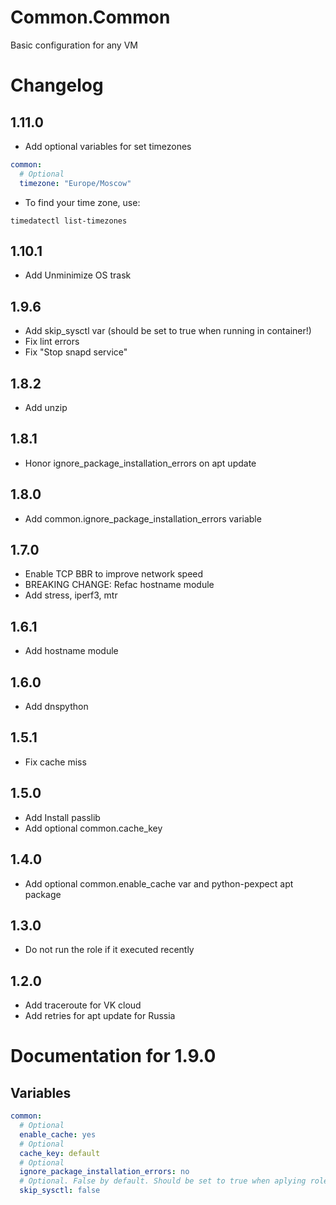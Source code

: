 # Common.Common

Basic configuration for any VM

# Changelog

## 1.11.0

- Add optional variables for set timezones
```yaml
common:
  # Optional
  timezone: "Europe/Moscow"
```

- To find your time zone, use:
```
timedatectl list-timezones
```

## 1.10.1

- Add Unminimize OS trask

## 1.9.6

- Add skip_sysctl var (should be set to true when running in container!)
- Fix lint errors 
- Fix "Stop snapd service"

## 1.8.2

- Add unzip

## 1.8.1

- Honor ignore_package_installation_errors on apt update

## 1.8.0

- Add common.ignore_package_installation_errors variable

## 1.7.0

- Enable TCP BBR to improve network speed
- BREAKING CHANGE: Refac hostname module
- Add stress, iperf3, mtr

## 1.6.1

- Add hostname module

## 1.6.0

- Add dnspython

## 1.5.1

- Fix cache miss

## 1.5.0

- Add Install passlib
- Add optional common.cache_key

## 1.4.0

- Add optional common.enable_cache var and python-pexpect apt package

## 1.3.0

- Do not run the role if it executed recently

## 1.2.0

- Add traceroute for VK cloud
- Add retries for apt update for Russia

# Documentation for 1.9.0

## Variables

```yaml
common:
  # Optional
  enable_cache: yes
  # Optional
  cache_key: default
  # Optional
  ignore_package_installation_errors: no
  # Optional. False by default. Should be set to true when aplying role to container!
  skip_sysctl: false
```

